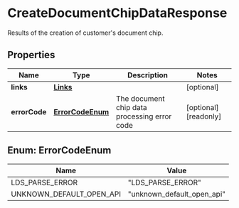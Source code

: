 

# CreateDocumentChipDataResponse

Results of the creation of customer's document chip.

## Properties

| Name | Type | Description | Notes |
|------------ | ------------- | ------------- | -------------|
|**links** | [**Links**](Links.md) |  |  [optional] |
|**errorCode** | [**ErrorCodeEnum**](#ErrorCodeEnum) | The document chip data processing error code |  [optional] [readonly] |



## Enum: ErrorCodeEnum

| Name | Value |
|---- | -----|
| LDS_PARSE_ERROR | &quot;LDS_PARSE_ERROR&quot; |
| UNKNOWN_DEFAULT_OPEN_API | &quot;unknown_default_open_api&quot; |



